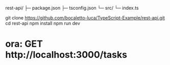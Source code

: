 rest-api/
├─ package.json
├─ tsconfig.json
└─ src/
   └─ index.ts

git clone https://github.com/bocaletto-luca/TypeScript-Example/rest-api.git
cd rest-api
npm install
npm run dev
# ora: GET http://localhost:3000/tasks
